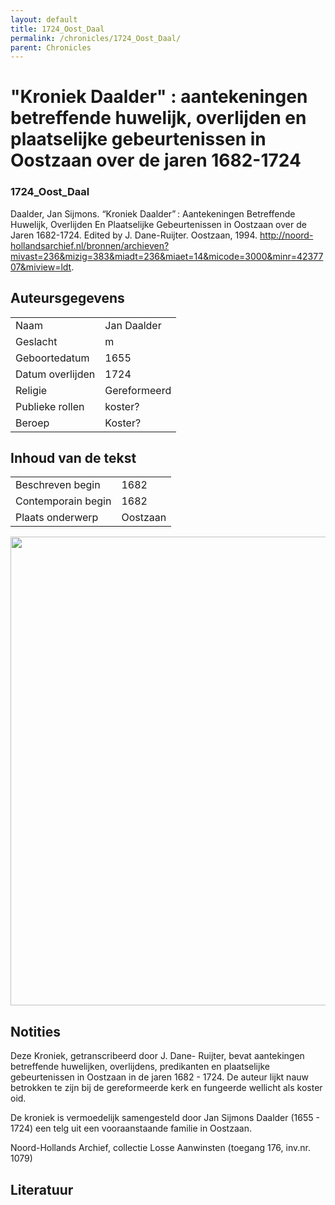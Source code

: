 ```yaml
---
layout: default
title: 1724_Oost_Daal
permalink: /chronicles/1724_Oost_Daal/
parent: Chronicles
--- 
```



# "Kroniek Daalder" : aantekeningen betreffende huwelijk, overlijden en plaatselijke gebeurtenissen in Oostzaan over de jaren 1682-1724 

### 1724_Oost_Daal 

Daalder, Jan Sijmons. “Kroniek Daalder” : Aantekeningen Betreffende Huwelijk, Overlijden En Plaatselijke Gebeurtenissen in Oostzaan over de Jaren 1682-1724. Edited by J. Dane-Ruijter. Oostzaan, 1994. http://noord-hollandsarchief.nl/bronnen/archieven?mivast=236&mizig=383&miadt=236&miaet=14&micode=3000&minr=4237707&miview=ldt. 

## Auteursgegevens 

| | | 
| --------------- | --------------- | 
| Naam | Jan Daalder | 
| Geslacht | m | 
| Geboortedatum | 1655 | 
| Datum overlijden | 1724 | 
| Religie | Gereformeerd | 
| Publieke rollen | koster? | 
| Beroep | Koster? | 

## Inhoud van de tekst 

| | | 
| --------------- | --------------- | 
| Beschreven begin | 1682 | 
| Contemporain begin | 1682 | 
| Plaats onderwerp | Oostzaan | 

[<img src="..\..\barplots_chronicles\1724_Oost_Daal.jpg" width="750"/>](..\..\barplots_chronicles\1724_Oost_Daal.jpg) 

## Notities 

Deze Kroniek, getranscribeerd door J. Dane- Ruijter, bevat aantekingen
betreffende huwelijken, overlijdens, predikanten en plaatselijke
gebeurtenissen in Oostzaan in de jaren 1682 - 1724.  De auteur lijkt nauw
betrokken te zijn bij de gereformeerde kerk en fungeerde wellicht als koster
oid.

De kroniek is vermoedelijk samengesteld door Jan Sijmons Daalder (1655 - 1724)
een telg uit een vooraanstaande familie in Oostzaan.

Noord-Hollands Archief, collectie Losse Aanwinsten (toegang 176, inv.nr. 1079)





## Literatuur 

